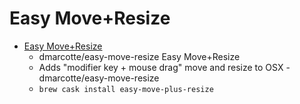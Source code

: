 # Easy Move+Resize
- [Easy Move+Resize](https://github.com/dmarcotte/easy-move-resize)
  -  dmarcotte/easy-move-resize  Easy Move+Resize
  - Adds "modifier key + mouse drag" move and resize to OSX - dmarcotte/easy-move-resize
  - `brew cask install easy-move-plus-resize`
